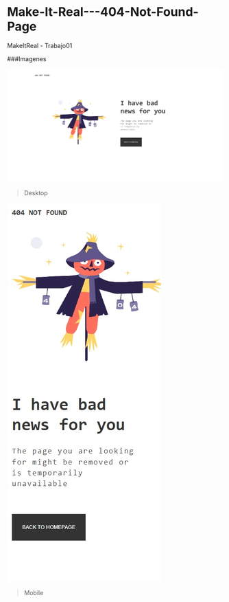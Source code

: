 # Make-It-Real---404-Not-Found-Page
MakeItReal - Trabajo01


###Imagenes

![](./img/404-Not-Found-img-desktop.jpg)

> Desktop

![](./img/404-Not-Found-img-mobile.jpg)

> Mobile
